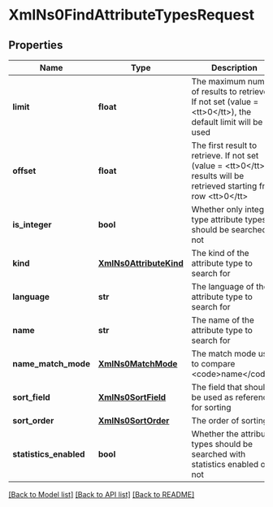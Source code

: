 # XmlNs0FindAttributeTypesRequest

## Properties
Name | Type | Description | Notes
------------ | ------------- | ------------- | -------------
**limit** | **float** | The maximum number of results to retrieve. If not set (value &#x3D; &lt;tt&gt;0&lt;/tt&gt;), the default limit will be used | [optional] 
**offset** | **float** | The first result to retrieve. If not set (value &#x3D; &lt;tt&gt;0&lt;/tt&gt;), results will be retrieved starting from row &lt;tt&gt;0&lt;/tt&gt; | [optional] 
**is_integer** | **bool** | Whether only integer-type attribute types should be searched or not | [optional] 
**kind** | [**XmlNs0AttributeKind**](XmlNs0AttributeKind.md) | The kind of the attribute type to search for | [optional] 
**language** | **str** | The language of the attribute type to search for | [optional] 
**name** | **str** | The name of the attribute type to search for | [optional] 
**name_match_mode** | [**XmlNs0MatchMode**](XmlNs0MatchMode.md) | The match mode used to compare &lt;code&gt;name&lt;/code&gt;. | [optional] 
**sort_field** | [**XmlNs0SortField**](XmlNs0SortField.md) | The field that should be used as reference for sorting | [optional] 
**sort_order** | [**XmlNs0SortOrder**](XmlNs0SortOrder.md) | The order of sorting | [optional] 
**statistics_enabled** | **bool** | Whether the attribute types should be searched with statistics enabled or not | [optional] 

[[Back to Model list]](../README.md#documentation-for-models) [[Back to API list]](../README.md#documentation-for-api-endpoints) [[Back to README]](../README.md)



